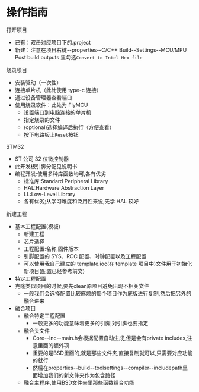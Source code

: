 # 操作指南

打开项目

- 已有：双击对应项目下的.project
- 新建：注意在项目右键--properties--C/C++ Build--Settings--MCU/MPU Post build outputs 里勾选`Convert to Intel Hex file`

烧录项目

- 安装驱动（一次性）
- 连接单片机（此处使用 type-c 连接）
- 通过设备管理器查看端口
- 使用烧录软件：此处为 FlyMCU
  - 设置端口到电脑连接的单片机
  - 指定烧录的文件
  - (optional)选择编译后执行（方便查看）
  - 按下电路板上`Reset`按钮

STM32

- ST 公司 32 位微控制器
- 此开发板引脚分配见说明书
- 编程开发:使用多种库函数均可,各有优劣
  - 标准库:Standard Peripheral Library
  - HAL:Hardware Abstraction Layer
  - LL:Low-Level Library
  - 各有优劣;从学习难度和泛用性来说,先学 HAL 较好

新建工程

- 基本工程配置(模板)
  - 新建工程
  - 芯片选择
  - 工程配置:名称,固件版本
  - 引脚配置的 SYS、RCC 配置、时钟配置以及工程配置
  - 可以使用我自己建立的 template.ioc(在 template 项目中)文件用于初始化新项目(配置已经参考前文)
- 特定工程配置
- 克隆类似项目的时候,要先clean原项目避免出现不相关文件
  - 一般我们会选择配置比较麻烦的那个项目作为底版进行复制,然后把另外的融合进来
- 融合项目
  - 融合特定工程配置
    - 一般更多的功能意味着更多的引脚,对引脚也要指定
  - 融合头文件
    - Core--Inc--main.h会根据配置自动生成,但是会有private includes,注意里面的额外项
    - 重要的是BSD里面的,就是那些文件夹,直接复制就可以,只需要对应功能的就行
    - 然后在properties--build--toolsettings--compiler--includepath里面增加我们的新文件夹作为包含路径
  - 融合主程序,使用BSD文件夹里那些函数组合功能